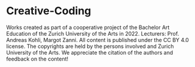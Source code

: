 # Creative-Coding
Works created as part of a cooperative project of the Bachelor Art Education of the Zurich University of the Arts in 2022. Lecturers: Prof. Andreas Kohli, Margot Zanni. All content is published under the CC BY 4.0 license. The copyrights are held by the persons involved and Zurich University of the Arts.  We appreciate the citation of the authors and feedback on the content!
